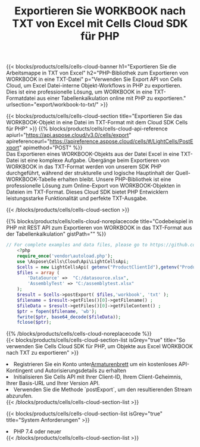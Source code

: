 ﻿---
title:  Exportieren Sie WORKBOOK nach TXT von Excel mit Cells Cloud SDK für PHP
description:  Aspose.Cells Cloud REST API unterstützt den Export von Dateien im {0}-Format in {1} mit {2}.
kwords:
howto:
---
{{< blocks/products/cells/cells-cloud-banner h1="Exportieren Sie die Arbeitsmappe in TXT von Excel" h2="PHP-Bibliothek zum Exportieren von WORKBOOK in eine TXT-Datei" p="Verwenden Sie Export API von Cells Cloud, um Excel Datei-interne Objekt-Workflows in PHP zu exportieren. Dies ist eine professionelle Lösung, um WORKBOOK in eine TXT-Formatdatei aus einer Tabellenkalkulation online mit PHP zu exportieren." urlsection="export/workbook-to-txt/" >}}

{{< blocks/products/cells/cells-cloud-section title="Exportieren Sie das WORKBOOK-Objekt in eine Datei im TXT-Format mit dem Cloud SDK Cells für PHP" >}}
{{% blocks/products/cells/cells-cloud-api-reference apiurl="https://api.aspose.cloud/v3.0/cells/export" apireferenceurl="https://apireference.aspose.cloud/cells/#/LightCells/PostExport" apimethod="POST" %}}
<br/>
Das Exportieren eines WORKBOOK-Objekts aus der Datei Excel in eine TXT-Datei ist eine komplexe Aufgabe. Übergänge beim Exportieren von WORKBOOK in das TXT-Format werden von unserem SDK PHP durchgeführt, während der strukturelle und logische Hauptinhalt der Quell-WORKBOOK-Tabelle erhalten bleibt. Unsere PHP-Bibliothek ist eine professionelle Lösung zum Online-Export von WORKBOOK-Objekten in Dateien im TXT-Format. Dieses Cloud SDK bietet PHP Entwicklern leistungsstarke Funktionalität und perfekte TXT-Ausgabe.

{{< /blocks/products/cells/cells-cloud-section >}}

{{% blocks/products/cells/cells-cloud-noreplacecode title="Codebeispiel in PHP mit REST API zum Exportieren von WORKBOOK in das TXT-Format aus der Tabellenkalkulation" gistPath="" %}}
  
```php
// For complete examples and data files, please go to https://github.com/aspose-cells-cloud/aspose-cells-cloud-php/
    <?php
    require_once('vendor\autoload.php');
    use \Aspose\Cells\Cloud\Api\LightCellsApi;
    $cells = new LightCellsApi( getenv("ProductClientId"),getenv("ProductClientSecret") );
    $files = array (
        'DataSource' =>  "C:/datasource.xlsx",
        'AssemblyTest' => "C:/assemblytest.xlsx"
    );
    $result = $cells->postExport( $files,'workbook', 'txt' );
    $filename = $result->getFiles()[0]->getFilename() ;
    $fileData = $result->getFiles()[0]->getFileContent() ;
    $ptr = fopen($filename, 'wb');
    fwrite($ptr, base64_decode($fileData));
    fclose($ptr);
```
   
{{% /blocks/products/cells/cells-cloud-noreplacecode %}}
<br/>
{{< blocks/products/cells/cells-cloud-section-list isGrey="true" title="So verwenden Sie Cells Cloud SDK für PHP, um Objekte aus Excel WORKBOOK nach TXT zu exportieren" >}}
<li> Registrieren Sie ein Konto unter<a href="https://dashboard.aspose.cloud/">Armaturenbrett</a> um ein kostenloses API-Kontingent und Autorisierungsdetails zu erhalten</li>
<li>Initialisieren Sie Cells API mit Ihrer Client-ID, Ihrem Client-Geheimnis, Ihrer Basis-URL und Ihrer Version API.</li>
<li>Verwenden Sie die Methode `postExport`, um den resultierenden Stream abzurufen.</li>
{{< /blocks/products/cells/cells-cloud-section-list >}}

{{< blocks/products/cells/cells-cloud-section-list isGrey="true" title="System Anforderungen" >}}
<li>PHP 7.4 oder neuer</li>
{{< /blocks/products/cells/cells-cloud-section-list >}}
